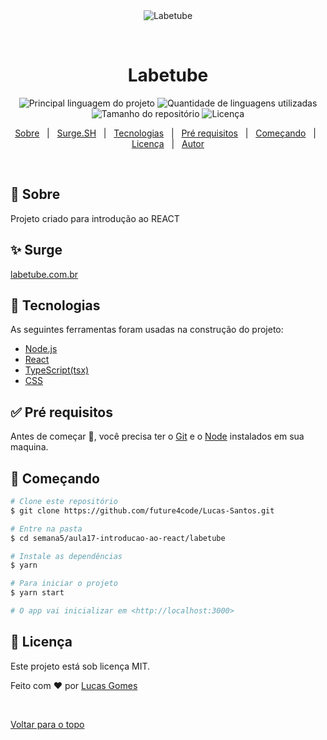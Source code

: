 <div align="center" id="top"> 
  <img src="https://user-images.githubusercontent.com/66390420/120263226-a2999800-c271-11eb-94fa-fb66da6b6a37.png" alt="Labetube" />

  &#xa0;

  <!-- <a href="https://labetube.netlify.com">Demo</a> -->
</div>

<h1 align="center">Labetube</h1>

<p align="center">
  <img alt="Principal linguagem do projeto" src="https://img.shields.io/github/languages/top/lucasgomesoficial/labetube?color=56BEB8">

  <img alt="Quantidade de linguagens utilizadas" src="https://img.shields.io/github/languages/count/lucasgomesoficial/labetube?color=56BEB8">

  <img alt="Tamanho do repositório" src="https://img.shields.io/github/repo-size/lucasgomesoficial/labetube?color=56BEB8">

  <img alt="Licença" src="https://img.shields.io/github/license/lucasgomesoficial/labetube?color=56BEB8">

  <!-- <img alt="Github issues" src="https://img.shields.io/github/issues/lucasgomesoficial/labetube?color=56BEB8" /> -->

  <!-- <img alt="Github forks" src="https://img.shields.io/github/forks/lucasgomesoficial/labetube?color=56BEB8" /> -->

  <!-- <img alt="Github stars" src="https://img.shields.io/github/stars/lucasgomesoficial/labetube?color=56BEB8" /> -->
</p>

<!-- Status -->

<!-- <h4 align="center"> 
	🚧  Labetube 🚀 Em construção...  🚧
</h4> 

<hr> -->

<p align="center">
  <a href="#dart-sobre">Sobre</a> &#xa0; | &#xa0; 
  <a href="#sparkles-surge">Surge.SH</a> &#xa0; | &#xa0;
  <a href="#rocket-tecnologias">Tecnologias</a> &#xa0; | &#xa0;
  <a href="#white_check_mark-pré-requesitos">Pré requisitos</a> &#xa0; | &#xa0;
  <a href="#checkered_flag-começando">Começando</a> &#xa0; | &#xa0;
  <a href="#memo-licença">Licença</a> &#xa0; | &#xa0;
  <a href="https://github.com/lucasgomesoficial" target="_blank">Autor</a>
</p>

<br>

## :dart: Sobre ##

Projeto criado para introdução ao REACT

## :sparkles: Surge ##

<a href="http://introducao-react.surge.sh/" target="_blank">labetube.com.br</a>

## :rocket: Tecnologias ##

As seguintes ferramentas foram usadas na construção do projeto:

- [Node.js](https://nodejs.org/en/)
- [React](https://pt-br.reactjs.org/)
- [TypeScript(tsx)](https://www.typescriptlang.org/)
- [CSS](https://www.w3schools.com/css/)

## :white_check_mark: Pré requisitos ##

Antes de começar :checkered_flag:, você precisa ter o [Git](https://git-scm.com) e o [Node](https://nodejs.org/en/) instalados em sua maquina.

## :checkered_flag: Começando ##

```bash
# Clone este repositório
$ git clone https://github.com/future4code/Lucas-Santos.git

# Entre na pasta
$ cd semana5/aula17-introducao-ao-react/labetube

# Instale as dependências
$ yarn

# Para iniciar o projeto
$ yarn start

# O app vai inicializar em <http://localhost:3000>
```

## :memo: Licença ##

Este projeto está sob licença MIT.


Feito com :heart: por <a href="https://github.com/lucasgomesoficial" target="_blank">Lucas Gomes</a>

&#xa0;

<a href="#top">Voltar para o topo</a>
